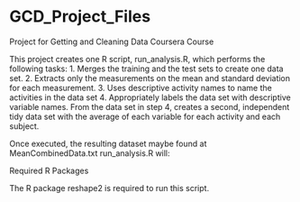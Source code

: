 # GCD_Project_Files
Project for Getting and Cleaning Data Coursera Course

This project creates one R script, run_analysis.R, which performs the following tasks:
    1. Merges the training and the test sets to create one data set.
    2. Extracts only the measurements on the mean and standard deviation for each measurement. 
    3. Uses descriptive activity names to name the activities in the data set
    4. Appropriately labels the data set with descriptive variable names. 
From the data set in step 4, creates a second, independent tidy data set with the average of each variable for each activity and each subject.

Once executed, the resulting dataset maybe found at MeanCombinedData.txt
run_analysis.R will:

Required R Packages

The R package reshape2 is required to run this script.
